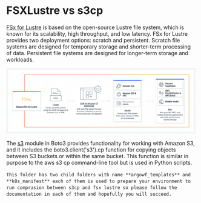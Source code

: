 # FSXLustre vs s3cp

[FSx for Lustre](https://aws.amazon.com/fsx/lustre/) is based on the open-source Lustre file system, which is known for its scalability, high throughput, and low latency. FSx for Lustre provides two deployment options: scratch and persistent. Scratch file systems are designed for temporary storage and shorter-term processing of data. Persistent file systems are designed for longer-term storage and workloads.

<img
  src="/FSXLustre_vs_s3cp/img/lustre.png"
  alt="ArgoWF stresstest tree"
  style="display: inline-block; margin: 0 auto; max-width: 500px">

The [s3](https://boto3.amazonaws.com/v1/documentation/api/latest/reference/services/s3/client/copy.html) module in Boto3 provides functionality for working with Amazon S3, and it includes the boto3.client('s3').cp function for copying objects between S3 buckets or within the same bucket. This function is similar in purpose to the aws s3 cp command-line tool but is used in Python scripts.

`This folder has two child folders with name **argowf_templates** and **k8s_manifest** each of them is used to prepare your environment to run comprasion between s3cp and fsx lustre so please follow the documentation in each of them and hopefully you will succeed.`
